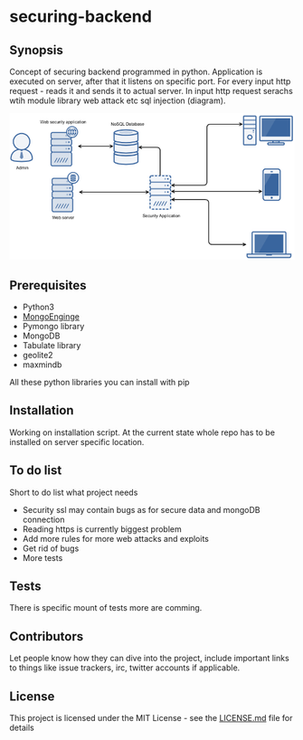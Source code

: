 # securing-backend

## Synopsis

Concept of securing backend programmed in python. Application is executed on server, after that it listens on specific port. For every input http request - reads it and sends it to actual server. In input http request serachs wtih module library web attack etc sql injection (diagram).

![alt tag](schema.png)

## Prerequisites

* Python3
* [MongoEnginge](http://mongoengine.org)
* Pymongo library
* MongoDB
* Tabulate library
* geolite2
* maxmindb

All these python libraries you can install with pip

## Installation

Working on installation script. At the current state whole repo has to be installed on server specific location.

## To do list
Short to do list what project needs

* Security ssl may contain bugs as for secure data and mongoDB connection
* Reading https is currently biggest problem
* Add more rules for more web attacks and exploits
* Get rid of bugs
* More tests

## Tests

There is specific mount of tests more are comming.

## Contributors

Let people know how they can dive into the project, include important links to things like issue trackers, irc, twitter accounts if applicable.

## License

This project is licensed under the MIT License - see the [LICENSE.md](LICENSE.md) file for details
